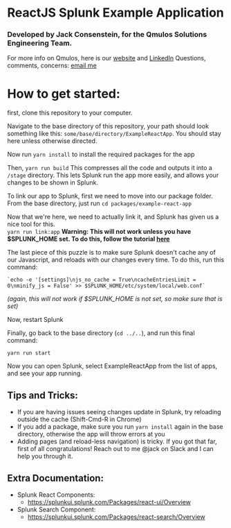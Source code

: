 # ReactJS Splunk Example Application
### Developed by Jack Consenstein, for the Qmulos Solutions Engineering Team.
For more info on Qmulos, here is our [website](https://www.qmulos.com/) and [LinkedIn](https://www.linkedin.com/company/qmulos)
Questions, comments, concerns: [email me](mailto:jconsenstein@qmulos.com)


# How to get started:

first, clone this repository to your computer. 

Navigate to the base directory of this repository, your path should look something 
like this: `some/base/directory/ExampleReactApp`. You should stay here unless otherwise directed.

Now run
     `yarn install`
  to install the required packages for the app

Then,
     `yarn run build`
 This compresses all the code and outputs it into a `/stage` directory. This lets Splunk run the app more easily, and allows your changes to be shown in Splunk. 

To link our app to Splunk, first we need to move into our package folder. From the base directory, just run 
`cd packages/example-react-app`

Now that we're here, we need to actually link it, and Splunk has given us a nice tool for this.  
`yarn run link:app`
**Warning: This will not work unless you have $SPLUNK_HOME set. To do this, follow the tutorial [here](https://dev.splunk.com/enterprise/tutorials/quickstart_old/setsplunkhome/)**

 The last piece of this puzzle is to make sure Splunk doesn't cache any of our Javascript, and reloads with our changes every time. To do this, run this command:

    `echo -e '[settings]\njs_no_cache = True\ncacheEntriesLimit = 0\nminify_js = False' >> $SPLUNK_HOME/etc/system/local/web.conf` 

*(again, this will not work if $SPLUNK_HOME is not set, so make sure that is set)*

Now, restart Splunk

Finally, go back to the base directory (`cd ../..`), and run this final command:

    yarn run start

Now you can open Splunk, select ExampleReactApp from the list of apps, and see your app running. 

## Tips and Tricks:

-  If you are having issues seeing changes update in Splunk, try reloading outside the cache (Shift-Cmd-R in Chrome)
- If you add a package, make sure you run `yarn install` again in the base directory, otherwise the app will throw errors at you
- Adding pages (and reload-less navigation) is tricky. If you got that far, first of all congratulations! Reach out to me @jack on Slack and I can help you through it. 

## Extra Documentation:
- Splunk React Components:
    - https://splunkui.splunk.com/Packages/react-ui/Overview
- Splunk Search Component:
    - https://splunkui.splunk.com/Packages/react-search/Overview
